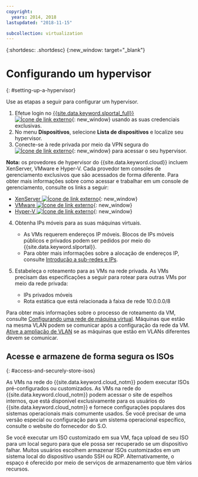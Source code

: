 ```yaml
---
copyright:
  years: 2014, 2018
lastupdated: "2018-11-15"

subcollection: virtualization
---
```

{:shortdesc: .shortdesc}
{:new_window: target="_blank"}

# Configurando um hypervisor
{: #setting-up-a-hypervisor}

Use as etapas a seguir para configurar um hypervisor.

1. Efetue login no [{{site.data.keyword.slportal_full}} ![Ícone de link externo](../../icons/launch-glyph.svg "Ícone de link externo")](https://control.softlayer.com/){: new_window} usando as suas credenciais exclusivas.
2. No menu **Dispositivos**, selecione **Lista de dispositivos** e localize seu hypervisor.
3. Conecte-se à rede privada por meio da VPN segura do [ ![Ícone de link externo](../../icons/launch-glyph.svg "Ícone de link externo")](https://www.softlayer.com/vpn-access){: new_window} para acessar o seu hypervisor.

**Nota:** os provedores de hypervisor do {{site.data.keyword.cloud}} incluem XenServer, VMware e Hyper-V. Cada provedor tem consoles de gerenciamento exclusivos que são acessados de forma diferente. Para obter mais informações sobre como acessar e trabalhar em um console de gerenciamento, consulte os links a seguir:

   * [XenServer ![Ícone de link externo](../../icons/launch-glyph.svg "Ícone de link externo")](https://support.citrix.com/en/products/xenserver){: new_window}
   * [VMware ![Ícone de link externo](../../icons/launch-glyph.svg "Ícone de link externo")](https://www.vmware.com/support/vsphere-hypervisor.html){: new_window}
   * [Hyper-V ![Ícone de link externo](../../icons/launch-glyph.svg "Ícone de link externo")](https://technet.microsoft.com/en-us/windowsserver/dd448604){: new_window}

4. Obtenha IPs móveis para as suas máquinas virtuais.
    * As VMs requerem endereços IP móveis. Blocos de IPs móveis públicos e privados podem ser pedidos por meio do {{site.data.keyword.slportal}}.
    * Para obter mais informações sobre a alocação de endereços IP, consulte [Introdução a sub-redes e IPs](/docs/infrastructure/subnets?topic=subnets-getting-started-subnets-ips#getting-started-subnets-ips).

5. Estabeleça o roteamento para as VMs na rede privada. As VMs precisam das especificações a seguir para rotear para outras VMs por meio da rede privada:
    * IPs privados móveis
    * Rota estática que está relacionada à faixa de rede 10.0.0.0/8

Para obter mais informações sobre o processo de roteamento da VM, consulte [Configurando uma rede de máquina virtual](/docs/infrastructure/virtualization?topic=Virtualization-setting-up-a-virtual-machine-network). Máquinas que estão na mesma VLAN podem se comunicar após a configuração da rede da VM. [Ative a ampliação de VLAN](/docs/infrastructure/vlans?topic=vlans-vlan-spanning) se as máquinas que estão em VLANs diferentes devem se comunicar.

## Acesse e armazene de forma segura os ISOs
{: #access-and-securely-store-isos}

As VMs na rede do {{site.data.keyword.cloud_notm}} podem executar ISOs pré-configurados ou customizados. As VMs na rede do {{site.data.keyword.cloud_notm}} podem acessar o site de espelhos internos, que está disponível exclusivamente para os usuários do {{site.data.keyword.cloud_notm}} e fornece configurações populares dos sistemas operacionais mais comumente usados. Se você precisar de uma versão especial ou configuração para um sistema operacional específico, consulte o website do fornecedor do S.O.

Se você executar um ISO customizado em sua VM, faça upload de seu ISO para um local seguro para que ele possa ser recuperado se um dispositivo falhar. Muitos usuários escolhem armazenar ISOs customizados em um sistema local do dispositivo usando SSH ou RDP. Alternativamente, o espaço é oferecido por meio de serviços de armazenamento que têm vários recursos.
